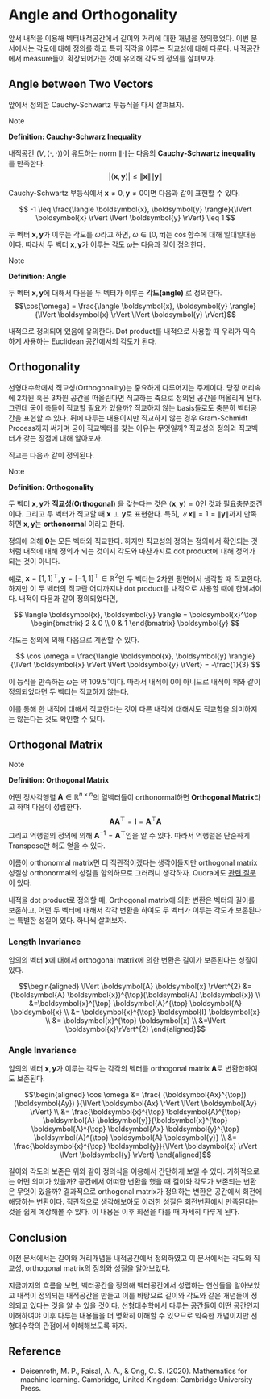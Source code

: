 # Angle and Orthogonality

앞서 내적을 이용해 벡터내적공간에서 길이와 거리에 대한 개념을 정의했었다. 이번 문서에서는 각도에 대해 정의를 하고 특히 직각을 이루는 직교성에 대해 다룬다. 내적공간에서 measure들이 확장되어가는 것에 유의해 각도의 정의를 살펴보자.

## Angle between Two Vectors

앞에서 정의한 Cauchy-Schwartz 부등식을 다시 살펴보자.

> [!NOTE]
> **Definition: Cauchy-Schwarz Inequality**
> 
> 내적공간 $(V, \langle \cdot, \cdot \rangle)$이 유도하는 norm $\lVert \cdot \rVert$는 다음의 **Cauchy-Schwartz inequality** 를 만족한다.
> $$\lvert \langle \boldsymbol{x}, \boldsymbol{y} \rangle \rvert \leqslant \lVert \boldsymbol{x} \rVert \lVert \boldsymbol{y} \rVert$$

Cauchy-Schwartz 부등식에서 $\boldsymbol{x} \neq 0, \boldsymbol{y} \neq 0$이면 다음과 같이 표현할 수 있다.

$$
-1 \leq \frac{\langle \boldsymbol{x}, \boldsymbol{y} \rangle}{\lVert \boldsymbol{x} \rVert \lVert \boldsymbol{y} \rVert} \leq 1
$$

두 벡터 $\boldsymbol{x}, \boldsymbol{y}$가 이루는 각도를 $\omega$라고 하면, $\omega \in [0, \pi]$는 $\cos$함수에 대해 일대일대응이다. 따라서 두 벡터 $\boldsymbol{x}, \boldsymbol{y}$가 이루는 각도 $\omega$는 다음과 같이 정의한다.

> [!NOTE]
> **Definition: Angle**
>
> 두 벡터 $\boldsymbol{x}, \boldsymbol{y}$에 대해서 다음을 두 벡터가 이루는 **각도(angle)** 로 정의한다.
> $$\cos{\omega} = \frac{\langle \boldsymbol{x}, \boldsymbol{y} \rangle}{\lVert \boldsymbol{x} \rVert \lVert \boldsymbol{y} \rVert}$$

내적으로 정의되어 있음에 유의한다. Dot product를 내적으로 사용할 때 우리가 익숙하게 사용하는 Euclidean 공간에서의 각도가 된다.

## Orthogonality

선형대수학에서 직교성(Orthogonality)는 중요하게 다루어지는 주제이다. 당장 머리속에 2차원 혹은 3차원 공간을 떠올린다면 직교하는 축으로 정의된 공간을 떠올리게 된다. 그런데 굳이 축들이 직교할 필요가 있을까? 직교하지 않는 basis들로도 충분히 벡터공간을 표현할 수 있다. 뒤에 다루는 내용이지만 직교하지 않는 경우 Gram-Schmidt Process까지 써가며 굳이 직교벡터를 찾는 이유는 무엇일까? 직교성의 정의와 직교벡터가 갖는 장점에 대해 알아보자.

직교는 다음과 같이 정의된다.

> [!NOTE]
> **Definition: Orthogonality**
>
> 두 벡터 $\boldsymbol{x}, \boldsymbol{y}$가 **직교성(Orthogonal)** 을 갖는다는 것은 $\langle \boldsymbol{x}, \boldsymbol{y} \rangle = 0$인 것과 필요충분조건이다. 그리고 두 벡터가 직교할 때 $\boldsymbol{x} \perp \boldsymbol{y}$로 표현한다. 특히, $\lVert \boldsymbol{x} \rVert = 1 = \lVert \boldsymbol{y} \rVert$까지 만족하면 $\boldsymbol{x}, \boldsymbol{y}$는 **orthonormal** 이라고 한다.

정의에 의해 $\boldsymbol{0}$는 모든 벡터와 직교한다. 하지만 직교성의 정의는 정의에서 확인되는 것처럼 내적에 대해 정의가 되는 것이지 각도와 마찬가지로 dot product에 대해 정의가 되는 것이 아니다. 

예로, $\boldsymbol{x} = [1, 1]^\top, \boldsymbol{y} = [-1, 1]^\top \in \mathbb{R}^2$인 두 벡터는 2차원 평면에서 생각할 때 직교한다. 하지만 이 두 벡터의 직교란 어디까지나 dot product를 내적으로 사용할 때에 한해서이다. 내적이 다음과 같이 정의되었다면,

$$
\langle \boldsymbol{x}, \boldsymbol{y} \rangle = \boldsymbol{x}^\top
\begin{bmatrix}
2 & 0 \\
0 & 1
\end{bmatrix}
\boldsymbol{y}
$$

각도는 정의에 의해 다음으로 계싼할 수 있다.

$$
\cos \omega = \frac{\langle \boldsymbol{x}, \boldsymbol{y} \rangle}{\lVert \boldsymbol{x} \rVert \lVert \boldsymbol{y} \rVert} = -\frac{1}{3}
$$

이 등식을 만족하는 $\omega$는 약 $109.5^\circ$이다. 따라서 내적이 0이 아니므로 내적이 위와 같이 정의되었다면 두 벡터는 직교하지 않는다.

이를 통해 한 내적에 대해서 직교한다는 것이 다른 내적에 대해서도 직교함을 의미하지는 않는다는 것도 확인할 수 있다.

## Orthogonal Matrix

> [!NOTE]
> **Definition: Orthogonal Matrix**
>
> 어떤 정사각행렬 $\boldsymbol{A} \in \mathbb{R}^{n \times n}$의 열벡터들이 orthonormal하면 **Orthogonal Matrix**라고 하며 다음이 성립한다.
> $$\boldsymbol{A}\boldsymbol{A}^\top = \boldsymbol{I} = \boldsymbol{A}^\top \boldsymbol{A}$$
> 그리고 역행렬의 정의에 의해 $\boldsymbol{A}^{-1} = \boldsymbol{A}^\top$임을 알 수 있다. 따라서 역행렬은 단순하게 Transpose만 해도 얻을 수 있다.

이름이 orthonormal matrix면 더 직관적이겠다는 생각이들지만 orthogonal matrix성질상 orthonormal의 성질을 함의하므로 그러려니 생각하자. Quora에도 [관련 질문](https://www.quora.com/Why-don-t-we-call-orthogonal-matrix-just-orthonormal-matrix-if-its-columns-rows-are-orthonormal#:~:text=Because%20in%20LA%2C%20the%20word,an%20orthonormal%20set%20of%20vectors.&text=Why%20does%20a%20matrix%20have,to%20get%20an%20inverse%20matrix%3F)이 있다.

내적을 dot product로 정의할 때, Orthogonal matrix에 의한 변환은 벡터의 길이를 보존하고, 어떤 두 벡터에 대해서 각각 변환을 하여도 두 벡터가 이루는 각도가 보존된다는 특별한 성질이 있다. 하나씩 살펴보자.

### Length Invariance

임의의 벡터 $\boldsymbol{x}$에 대해서 orthogonal matrix에 의한 변환은 길이가 보존된다는 성질이 있다.

$$\begin{aligned} \lVert \boldsymbol{A} \boldsymbol{x} \rVert^{2} &= (\boldsymbol{A} \boldsymbol{x})^{\top}(\boldsymbol{A} \boldsymbol{x}) \\ &=\boldsymbol{x}^{\top} \boldsymbol{A}^{\top} \boldsymbol{A} \boldsymbol{x} \\ &= \boldsymbol{x}^{\top} \boldsymbol{I} \boldsymbol{x} \\ &= \boldsymbol{x}^{\top} \boldsymbol{x} \\ &=\lVert \boldsymbol{x}\rVert^{2} \end{aligned}$$

### Angle Invariance

임의의 벡터 $\boldsymbol{x}, \boldsymbol{y}$가 이루는 각도는 각각의 벡터를 orthogonal matrix $\boldsymbol{A}$로 변환한하여도 보존된다.

$$\begin{aligned} \cos \omega &= \frac{ (\boldsymbol{Ax}^{\top}) (\boldsymbol{Ay}) }{\lVert \boldsymbol{Ax} \rVert \lVert \boldsymbol{Ay} \rVert} \\ &= \frac{\boldsymbol{x}^{\top} \boldsymbol{A}^{\top} \boldsymbol{A} \boldsymbol{y}}{\boldsymbol{x}^{\top} \boldsymbol{A}^{\top} \boldsymbol{Ax} \boldsymbol{y}^{\top} \boldsymbol{A}^{\top} \boldsymbol{A} \boldsymbol{y}} \\ &= \frac{\boldsymbol{x}^{\top} \boldsymbol{y}}{\lVert \boldsymbol{x} \rVert \lVert \boldsymbol{y} \rVert} \end{aligned}$$

길이와 각도의 보존은 위와 같이 정의식을 이용해서 간단하게 보일 수 있다. 기하적으로는 어떤 의미가 있을까? 공간에서 어떠한 변환을 했을 때 길이와 각도가 보존되는 변환은 무엇이 있을까? 결과적으로 orthogonal matrix가 정의하는 변환은 공간에서 회전에 해당하는 변환이다. 직관적으로 생각해보아도 이러한 성질은 회전변환에서 만족된다는 것을 쉽게 예상해볼 수 있다. 이 내용은 이후 회전을 다룰 때 자세히 다루게 된다.

## Conclusion

이전 문서에서는 길이와 거리개념을 내적공간에서 정의하였고 이 문서에서는 각도와 직교성, orthogonal matrix의 정의와 성질을 알아보았다. 

지금까지의 흐름을 보면, 벡터공간을 정의해 벡터공간에서 성립하는 연산들을 알아보았고 내적이 정의되는 내적공간을 만들고 이를 바탕으로 길이와 각도와 같은 개념들이 정의되고 있다는 것을 알 수 있을 것이다. 선형대수학에서 다루는 공간들이 어떤 공간인지 이해하여야 이후 다루는 내용들을 더 명확히 이해할 수 있으므로 익숙한 개념이지만 선형대수학의 관점에서 이해해보도록 하자.

## Reference

* Deisenroth, M. P., Faisal, A. A., & Ong, C. S. (2020). Mathematics for machine learning. Cambridge, United Kingdom: Cambridge University Press.
